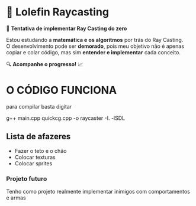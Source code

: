 # 🎯 Lolefin Raycasting  

🚀 **Tentativa de implementar Ray Casting do zero**  

Estou estudando a **matemática e os algoritmos** por trás do Ray Casting.  
O desenvolvimento pode ser **demorado**, pois meu objetivo não é apenas copiar e colar código, mas sim **entender e implementar** cada conceito.  

🔍 **Acompanhe o progresso!** 📈  

# O CÓDIGO FUNCIONA 

para compilar basta digitar

g++ main.cpp quickcg.cpp -o raycaster -I. -lSDL

## Lista de afazeres 

- Fazer o teto e o chão
- Colocar texturas
- Colocar sprites 

### Projeto futuro 
Tenho como projeto realmente implementar inimigos com comportamentos e armas 